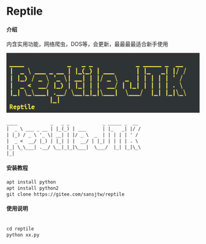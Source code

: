 # Reptile

#### 介绍
内含实用功能，网络爬虫，DOS等，会更新，最最最最适合新手使用

![Reptile](%E8%B6%85%E7%BA%A7%E6%88%AA%E5%B1%8F_20220920_185605.png)

```
____            _   _ _            _ _____ _  __                                                |  _ \ ___ _ __ | |_(_) | ___      | |_   _| |/ /                                               | |_) / _ \ '_ \| __| | |/ _ \  _  | | | | | ' /                                                |  _ <  __/ |_) | |_| | |  __/ | |_| | | | | . \                                                |_| \_\___| .__/ \__|_|_|\___|  \___/  |_| |_|\_\                                                          |_|
```

#### 安装教程


```
apt install python
apt install python2
git clone https://gitee.com/sansjtw/reptile

```


#### 使用说明


```

cd reptile
python xx.py

```

